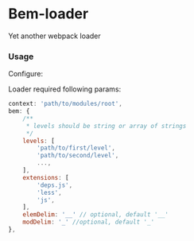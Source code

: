 Bem-loader
==========

Yet another webpack loader

### Usage

Configure:

Loader required following params:
```javascript
context: 'path/to/modules/root',
bem: {
    /**
     * levels should be string or array of strings
     */
    levels: [
        'path/to/first/level',
        'path/to/second/level',
        ...,
    ],
    extensions: [
        'deps.js',
        'less',
        'js',
    ],
    elemDelim: '__' // optional, default '__'
    modDelim: '_' //optional, default '_'
},
```
